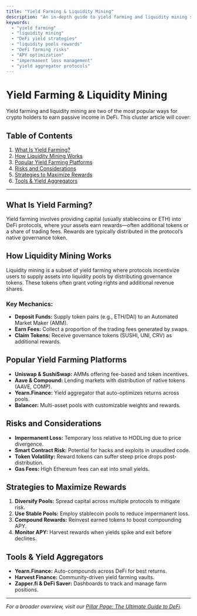 ```yaml
---
title: "Yield Farming & Liquidity Mining"
description: "An in-depth guide to yield farming and liquidity mining strategies in DeFi, covering how they work, common platforms, risks, and ways to maximize rewards."
keywords:
  - "yield farming"
  - "liquidity mining"
  - "DeFi yield strategies"
  - "liquidity pools rewards"
  - "DeFi farming risks"
  - "APY optimization"
  - "impermanent loss management"
  - "yield aggregator protocols"
---
```


# Yield Farming & Liquidity Mining

Yield farming and liquidity mining are two of the most popular ways for crypto holders to earn passive income in DeFi. This cluster article will cover:

## Table of Contents
1. [What Is Yield Farming?](#what-is-yield-farming)
2. [How Liquidity Mining Works](#how-liquidity-mining-works)
3. [Popular Yield Farming Platforms](#popular-yield-farming-platforms)
4. [Risks and Considerations](#risks-and-considerations)
5. [Strategies to Maximize Rewards](#strategies-to-maximize-rewards)
6. [Tools & Yield Aggregators](#tools--yield-aggregators)

---

## What Is Yield Farming?
Yield farming involves providing capital (usually stablecoins or ETH) into DeFi protocols, where your assets earn rewards—often additional tokens or a share of trading fees. Rewards are typically distributed in the protocol’s native governance token.

## How Liquidity Mining Works
Liquidity mining is a subset of yield farming where protocols incentivize users to supply assets into liquidity pools by distributing governance tokens. These tokens often grant voting rights and additional revenue shares.

### Key Mechanics:
- **Deposit Funds:** Supply token pairs (e.g., ETH/DAI) to an Automated Market Maker (AMM).
- **Earn Fees:** Collect a proportion of the trading fees generated by swaps.
- **Claim Tokens:** Receive governance tokens (SUSHI, UNI, CRV) as additional rewards.

## Popular Yield Farming Platforms
- **Uniswap & SushiSwap:** AMMs offering fee-based and token incentives.
- **Aave & Compound:** Lending markets with distribution of native tokens (AAVE, COMP).
- **Yearn.Finance:** Yield aggregator that auto-optimizes returns across pools.
- **Balancer:** Multi-asset pools with customizable weights and rewards.

## Risks and Considerations
- **Impermanent Loss:** Temporary loss relative to HODLing due to price divergence.
- **Smart Contract Risk:** Potential for hacks and exploits in unaudited code.
- **Token Volatility:** Reward tokens can suffer steep price drops post-distribution.
- **Gas Fees:** High Ethereum fees can eat into small yields.

## Strategies to Maximize Rewards
1. **Diversify Pools:** Spread capital across multiple protocols to mitigate risk.
2. **Use Stable Pools:** Employ stablecoin pools to reduce impermanent loss.
3. **Compound Rewards:** Reinvest earned tokens to boost compounding APY.
4. **Monitor APY:** Harvest rewards when yields spike and exit before declines.

## Tools & Yield Aggregators
- **Yearn.Finance:** Auto-compounds across DeFi for best returns.
- **Harvest Finance:** Community-driven yield farming vaults.
- **Zapper.fi & DeFi Saver:** Dashboards to track and manage farm positions.

---

_For a broader overview, visit our [Pillar Page: The Ultimate Guide to DeFi](/defi/)._